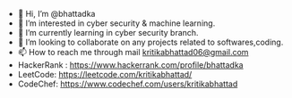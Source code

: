 - 👋 Hi, I’m @bhattadka
- 👀 I’m interested in cyber security & machine learning.
- 🌱 I’m currently learning in cyber security branch.
- 💞️ I’m looking to collaborate on any projects related to softwares,coding.
- 📫 How to reach me through mail kritikabhattad06@gmail.com
- HackerRank : https://www.hackerrank.com/profile/bhattadka
- LeetCode: https://leetcode.com/kritikabhattad/
- CodeChef: https://www.codechef.com/users/kritikabhattad
